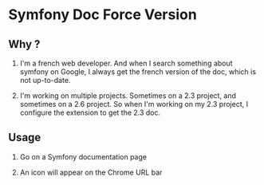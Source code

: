 # Symfony Doc Force Version

## Why ?

1. I'm a french web developer. And when I search something about symfony on Google, I always get the french version of the doc, which is not up-to-date.

2. I'm working on multiple projects. Sometimes on a 2.3 project, and sometimes on a 2.6 project. So when I'm working on my 2.3 project, I configure the extension to get the 2.3 doc.

## Usage

1. Go on a Symfony documentation page

2. An icon will appear on the Chrome URL bar
